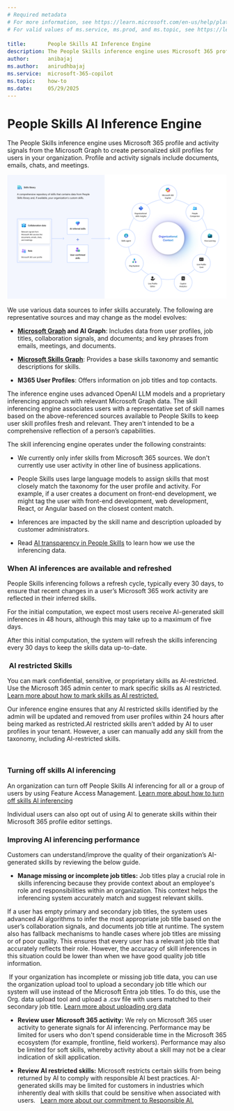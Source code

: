 ```yaml
---
# Required metadata
# For more information, see https://learn.microsoft.com/en-us/help/platform/learn-editor-add-metadata
# For valid values of ms.service, ms.prod, and ms.topic, see https://learn.microsoft.com/en-us/help/platform/metadata-taxonomies

title:       People Skills AI Inference Engine
description: The People Skills inference engine uses Microsoft 365 profile and activity signals from the Microsoft Graph to create personalized skill profiles for users in your organization
author:      anibajaj 
ms.author:   anirudhbajaj
ms.service:  microsoft-365-copilot
ms.topic:    how-to
ms.date:     05/29/2025
---
```


# People Skills AI Inference Engine

The People Skills inference engine uses Microsoft 365 profile and activity signals from the Microsoft Graph to create personalized skill profiles for users in your organization. Profile and activity signals include documents, emails, chats, and meetings.

![Updated_SkillsLibrary_Ecosystem42125](media/people-skills-ai-inferencing/updated-skillslibrary-ecosystem42125.png)

We use various data sources to infer skills accurately. The following are representative sources and may change as the model evolves:

-  __[Microsoft Graph](/graph/overview) and AI Graph__: Includes data from user profiles, job titles, collaboration signals, and documents; and key phrases from emails, meetings, and documents.

-  __[Microsoft Skills Graph](https://engineering.linkedin.com/blog/2022/building-linkedin-s-skills-graph-to-power-a-skills-first-world)__: Provides a base skills taxonomy and semantic descriptions for skills.

- __M365 User Profiles__: Offers information on job titles and top contacts.

The inference engine uses advanced OpenAI LLM models and a proprietary inferencing approach with relevant Microsoft Graph data. The skill inferencing engine associates users with a representative set of skill names based on the above-referenced sources available to People Skills to keep user skill profiles fresh and relevant. They aren't intended to be a comprehensive reflection of a person’s capabilities.

The skill inferencing engine operates under the following constraints:

- We currently only infer skills from Microsoft 365 sources. We don't currently use user activity in other line of business applications.

- People Skills uses large language models to assign skills that most closely match the taxonomy for the user profile and activity. For example, if a user creates a document on front-end development, we might tag the user with front-end development, web development, React, or Angular based on the closest content match.

- Inferences are impacted by the skill name and description uploaded by customer administrators.

- Read [AI transparency in People Skills](https://support.microsoft.com/office/ai-transparency-in-skills-c54f3ded-58bf-44dd-9fa1-6cbe49fba106) to learn how we use the inferencing data.

### When AI inferences are available and refreshed

People Skills inferencing follows a refresh cycle, typically every 30 days, to ensure that recent changes in a user’s Microsoft 365 work activity are reflected in their inferred skills. 

For the initial computation, we expect most users receive AI-generated skill inferences in 48 hours, although this may take up to a maximum of five days.

After this initial computation, the system will refresh the skills inferencing every 30 days to keep the skills data up-to-date.

###  AI restricted Skills

You can mark confidential, sensitive, or proprietary skills as AI-restricted. Use the Microsoft 365 admin center to mark specific skills as AI restricted. <u>Learn more about how to mark skills as AI restricted.</u>

Our inference engine ensures that any AI restricted skills identified by the admin will be updated and removed from user profiles within 24 hours after being marked as restricted.AI restricted skills aren’t added by AI to user profiles in your tenant. However, a user can manually add any skill from the taxonomy, including AI-restricted skills.



 

### Turning off skills AI inferencing

An organization can turn off People Skills AI inferencing for all or a group of users by using Feature Access Management. <u>Learn more about how to turn off skills AI inferencing</u>

Individual users can also opt out of using AI to generate skills within their Microsoft 365 profile editor settings.

### Improving AI inferencing performance

Customers can understand/improve the quality of their organization’s AI-generated skills by reviewing the below guide.

- __**Manage missing or incomplete** job titles:__ Job titles play a crucial role in skills inferencing because they provide context about an employee's role and responsibilities within an organization. This context helps the inferencing system accurately match and suggest relevant skills. 

If a user has empty primary and secondary job titles, the system uses advanced AI algorithms to infer the most appropriate job title based on the user’s collaboration signals, and documents job title at runtime. The system also has fallback mechanisms to handle cases where job titles are missing or of poor quality. This ensures that every user has a relevant job title that accurately reflects their role. However, the accuracy of skill inferences in this situation could be lower than when we have good quality job title information.

 If your organization has incomplete or missing job title data, you can use the organization upload tool to upload a secondary job title which our system will use instead of the Microsoft Entra job titles. To do this, use the Org. data upload tool and upload a .csv file with users matched to their secondary job title. [Learn more about uploading org data](/viva/import-orgdata) 

- **Review** **user** __Microsoft 365 activity:__ We rely on Microsoft 365 user activity to generate signals for AI inferencing. Performance may be limited for users who don't spend considerable time in the Microsoft 365 ecosystem (for example, frontline, field workers). Performance may also be limited for soft skills, whereby activity about a skill may not be a clear indication of skill application.

- __Review AI restricted skills:__ Microsoft restricts certain skills from being returned by AI to comply with responsible AI best practices. AI-generated skills may be limited for customers in industries which inherently deal with skills that could be sensitive when associated with users.   [Learn more about our commitment to Responsible AI.](https://support.microsoft.com/office/ai-transparency-in-skills-c54f3ded-58bf-44dd-9fa1-6cbe49fba106)


